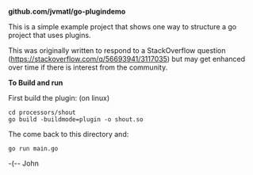 **github.com/jvmatl/go-plugindemo**

This is a simple example project that shows one way to structure a go project that uses plugins.

This was originally written to respond to a StackOverflow question (https://stackoverflow.com/q/56693941/3117035) but may get enhanced over time if there is interest from the community.

**To Build and run**

First build the plugin: (on linux)
```
cd processors/shout
go build -buildmode=plugin -o shout.so
```

The come back to this directory and:
```
go run main.go
```

-(-- John

